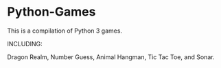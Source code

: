 # Python-Games
This is a compilation of Python 3  games.

INCLUDING:

Dragon Realm, 
Number Guess, 
Animal Hangman, 
Tic Tac Toe, 
and Sonar.
